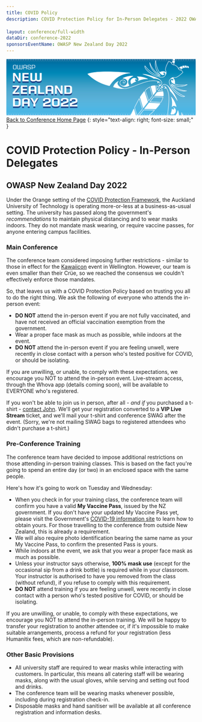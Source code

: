 ```yaml
---
title: COVID Policy
description: COVID Protection Policy for In-Person Delegates - 2022 OWASP NZ Day

layout: conference/full-width
dataDir: conference-2022
sponsorsEventName: OWASP New Zealand Day 2022
---
```


[![Web Banner](/assets/images/2022_Banner_Graphic.jpg)](/conference/)   
[Back to Conference Home Page](index.md)
{: style="text-align: right; font-size: small;" }

# COVID Protection Policy - In-Person Delegates

## OWASP New Zealand Day 2022

Under the ﻿Orange﻿ setting of the [COVID Protection Framework](https://covid19.govt.nz/traffic-lights/covid-19-protection-framework/), ﻿﻿the Auckland University of Technology is operating more-or-less at a business-as-usual setting. The university has passed along the government's ﻿*recommendations*﻿ to maintain physical distancing and to wear masks indoors. They do not mandate mask wearing, or require vaccine passes, for anyone entering campus facilities.


### Main Conference

The conference team considered imposing further restrictions - similar to those in effect for the [Kawaiicon](https://kawaiicon.org/covid/) event in Wellington. However, our team is even smaller than their Crüe, so we reached the consensus we couldn't effectively enforce those mandates.

So, that leaves us with a COVID Protection Policy based on trusting you all to do the right thing. We ask the following of everyone﻿ who attends the in-person event:   

* **DO NOT** attend the in-person event if you are not fully vaccinated, and have not received an official vaccination exemption from the government.
* Wear a proper face mask as much as possible, while indoors at the event.
* **DO NOT** attend the in-person event if you are feeling unwell, were recently in close contact with a person who's tested positive for COVID, or should be isolating.﻿

﻿If you are unwilling, or unable, to comply with these expectations, we encourage you NOT to attend the in-person event. Live-stream access, through the Whova app (details coming soon), will be available to EVERYONE who's registered.

﻿If you won't be able to join us in person, after all - *and if* you purchased a t-shirt - [contact John](mailto:john.dileo@appsec.org.nz). We'll get your registration converted to a **VIP Live Stream** ﻿ticket, and we'll mail your t-shirt and conference SWAG after the event. (Sorry, we're not mailing SWAG bags to registered attendees who didn't purchase a t-shirt.)


### Pre-Conference Training

The conference team have decided to impose additional restrictions on those attending in-person training classes. This is based on the fact you're going to spend an entire day (or two) in an enclosed space with the same people.

Here's how it's going to work on Tuesday and Wednesday:

* When you check in for your training class, the conference team will confirm you have a valid **My Vaccine Pass**, issued by the NZ government. If you don't have your updated My Vaccine Pass yet, please visit the Government's [COVID-19 information site](https://covid19.govt.nz/covid-19-vaccines/vaccine-passes-and-certificates/proof-of-your-vaccination-status/#my-vaccine-pass) to learn how to obtain yours. For those travelling to the conference from outside New Zealand, this is already a requirement.
* We will also require photo identification bearing the same name as your My Vaccine Pass, to confirm the presented Pass is yours.
* While indoors at the event, we ask that you wear a proper face mask as much as possible.
* Unless your instructor says otherwise, **100% mask use** (except for the occasional sip from a drink bottle) is required while in your classroom. Your instructor is authorised to have you removed from the class (without refund), if you refuse to comply with this requirement.
* **DO NOT** attend training if you are feeling unwell, were recently in close contact with a person who's tested positive for COVID, or should be isolating.

If you are unwilling, or unable, to comply with these expectations, we encourage you NOT to attend the in-person training. We will be happy to transfer your registration to another attendee or, if it's impossible to make suitable arrangements, process a refund for your registration (less Humanitix fees, which are non-refundable).

### Other Basic Provisions

* All university staff are required to wear masks while interacting with customers. In particular, this means all catering staff will be wearing masks, along with the usual gloves, while serving and setting out food and drinks.
* The conference team will be wearing masks whenever possible, including during registration check-in.
* Disposable masks and hand sanitiser will be available at all conference registration and information desks.

